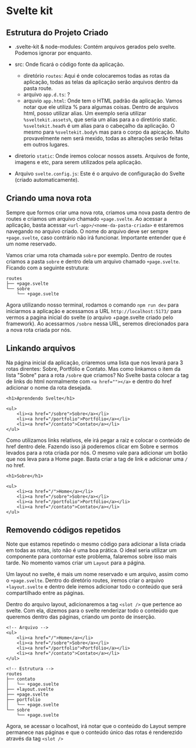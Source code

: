 # Svelte kit

## Estrutura do Projeto Criado

- .svelte-kit & node-modules: Contém arquivos gerados pelo svelte. Podemos ignorar por enquanto.

- src: Onde ficará o código fonte da aplicação.
    - diretório `routes`: Aqui é onde colocaremos todas as rotas da aplicação, todas as telas da aplicação serão arquivos dentro da pasta route.
    - arquivo `app.d.ts`: ?
    - arquvio `app.html`: Onde tem o HTML padrão da aplicação. Vamos notar que ele utiliza % para algumas coisas. Dentro de arquivos html, posso utilizar alias. Um exemplo seria utilizar `%sveltekit.assets%`, que seria um alias para a o diretório static. `%sveltekit.head%` é um alias para o cabeçalho da aplicação. O mesmo para `%sveltekit.body%` mas para o corpo da apicação. Muito provavelmente nem será mexido, todas as alterações serão feitas em outros lugares.

- diretorio `static`: Onde iremos colocar nossos assets. Arquivos de fonte, imagens e etc, para serem utilizados pela aplicação.

- Arquivo `svelte.config.js`: Este é o arquivo de configuração do Svelte (criado automaticamente).

## Criando uma nova rota

Sempre que formos criar uma nova rota, criamos uma nova pasta dentro de routes e criamos um arquivo chamado `+page.svelte`. Ao acessar a aplicação, basta acessar `<url-app>/<nome-da-pasta-criada>` e estaremos navegando no arquivo criado. O nome do arquivo deve ser sempre `+page.svelte`, caso contrário não irá funcionar. Importante entender que é um nome reservado.

Vamos criar uma rota chamada `sobre` por exemplo. Dentro de routes criamos a pasta `sobre` e dentro dela um arquivo chamado `+page.svelte`. Ficando com a seguinte estrutura:

```
routes
├── +page.svelte
└── sobre
    └── +page.svelte
```

Agora utilizando nosso terminal, rodamos o comando `npm run dev` para iniciarmos a aplicação e acessamos a URL `http://localhost:5173/` para vermos a pagina inicial do svelte (o arquivo +page.svelte criado pelo framework). Ao acessarmos `/sobre` nessa URL, seremos direcionados para a nova rota criada por nós.

## Linkando arquivos

Na página inicial da aplicação, criaremos uma lista que nos levará para 3 rotas direntes: Sobre, Portfólio e Contato. Mas como linkamos o item da lista "Sobre" para a rota `/sobre` que criamos? No Svelte basta colocar a tag de links do html normalmente com `<a href=""></a>` e dentro do href adicionar o nome da rota desejada.

```
<h1>Aprendendo Svelte</h1>

<ul>
    <li><a href="/sobre">Sobre</a></li>
    <li><a href="/portfolio">Portfólio</a></li>
    <li><a href="/contato">Contato</a></li>
</ul>
```

Como utilizamos links relativos, ele irá pegar a raiz e colocar o conteúdo de href dentro dele. Fazendo isso já poderemos clicar em Sobre e sermos levados para a rota criada por nós. O mesmo vale para adicionar um botão que nos leva para a Home page. Basta criar a tag de link e adicionar uma `/` no href.

```
<h1>Sobre</h1>

<ul>
    <li><a href="/">Home</a></li>
    <li><a href="/sobre">Sobre</a></li>
    <li><a href="/portfolio">Portfólio</a></li>
    <li><a href="/contato">Contato</a></li>
</ul>
```

## Removendo códigos repetidos

Note que estamos repetindo o mesmo código para adicionar a lista criada em todas as rotas, isto não é uma boa prática. O ideal seria utilizar um componente para contornar este problema, falaremos sobre isso mais tarde. No momento vamos criar um `Layout` para a página.

Um layout no svelte, é mais um nome reservado e um arquivo, assim como o `+page.svelte`. Dentro do diretório routes, iremos criar o arquivo `+layout.svelte` e dentro dele iremos adicionar todo o conteúdo que será compartilhado entre as páginas.

Dentro do arquivo layout, adicionaremos a tag `<slot />` que pertence ao svelte. Com ela, dizemos para o svelte renderizar todo o conteúdo que queremos dentro das páginas, criando um ponto de inserção.

```
<!-- Arquivo -->
<ul>
    <li><a href="/">Home</a></li>
    <li><a href="/sobre">Sobre</a></li>
    <li><a href="/portfolio">Portfólio</a></li>
    <li><a href="/contato">Contato</a></li>
</ul>

<!-- Estrutura -->
routes
├── contato
│   └── +page.svelte
├── +layout.svelte
├── +page.svelte
├── portfolio
│   └── +page.svelte
└── sobre
    └── +page.svelte
```

Agora, se acessar o localhost, irá notar que o conteúdo do Layout sempre permanece nas páginas e que o conteúdo único das rotas é renderezido através da tag `<slot />`